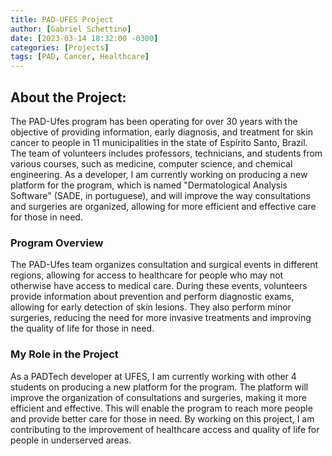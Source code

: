 ```yaml
---
title: PAD-UFES Project
author: [Gabriel Schettino]
date: [2023-03-14 18:32:00 -0300]
categories: [Projects]
tags: [PAD, Cancer, Healthcare]
---
```

## About the Project:
The PAD-Ufes program has been operating for over 30 years with the objective of providing information, early diagnosis, and treatment for skin cancer to people in 11 municipalities in the state of Espírito Santo, Brazil. The team of volunteers includes professors, technicians, and students from various courses, such as medicine, computer science, and chemical engineering. As a developer, I am currently working on producing a new platform for the program, which is named "Dermatological Analysis Software" (SADE, in portuguese), and will improve the way consultations and surgeries are organized, allowing for more efficient and effective care for those in need.

### Program Overview

The PAD-Ufes team organizes consultation and surgical events in different regions, allowing for access to healthcare for people who may not otherwise have access to medical care. During these events, volunteers provide information about prevention and perform diagnostic exams, allowing for early detection of skin lesions. They also perform minor surgeries, reducing the need for more invasive treatments and improving the quality of life for those in need.

### My Role in the Project
As a PADTech developer at UFES, I am currently working with other 4 students on producing a new platform for the program. The platform will improve the organization of consultations and surgeries, making it more efficient and effective. This will enable the program to reach more people and provide better care for those in need. By working on this project, I am contributing to the improvement of healthcare access and quality of life for people in underserved areas.
